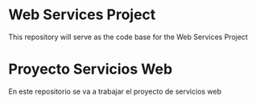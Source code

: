 # Web Services Project
This repository will serve as the code base for the Web Services Project
# Proyecto Servicios Web
En este repositorio se va a trabajar el proyecto de servicios web
